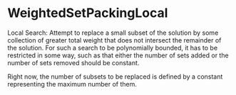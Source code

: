 # WeightedSetPackingLocal

Local Search: Attempt to replace a small subset of the solution by some collection of greater total weight that does not intersect the remainder of the solution. For such a search to be polynomially bounded, it has to be restricted in some way, such as that either the number of sets added or the number of sets removed should be constant.

Right now, the number of subsets to be replaced is defined by a constant representing the maximum number of them.
